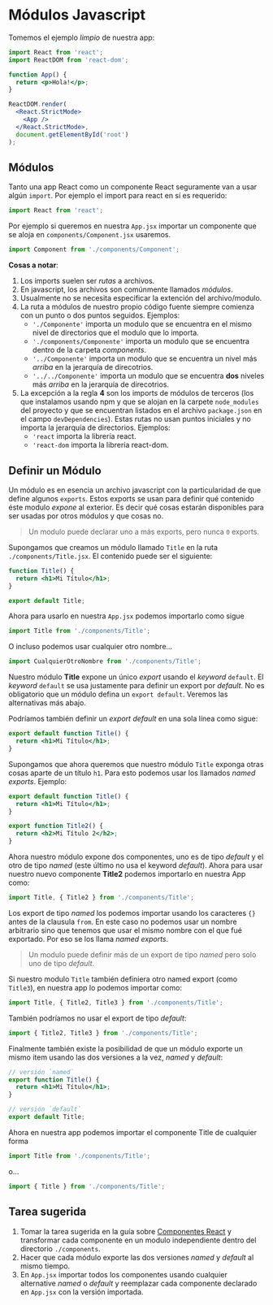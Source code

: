 # Módulos Javascript

Tomemos el ejemplo _limpio_ de nuestra app:

```jsx
import React from 'react';
import ReactDOM from 'react-dom';

function App() {
  return <p>Hola!</p>;
}

ReactDOM.render(
  <React.StrictMode>
    <App />
  </React.StrictMode>,
  document.getElementById('root')
);
```

## Módulos

Tanto una app React como un componente React seguramente van a usar algún
`import`. Por ejemplo el import para react en sí es requerido:

```jsx
import React from 'react';
```

Por ejemplo si queremos en nuestra `App.jsx` importar un componente que se aloja
en `components/Component.jsx` usaremos.

```jsx
import Component from './components/Component';
```

**Cosas a notar**:

1. Los imports suelen ser _rutas_ a archivos.
2. En javascript, los archivos son comúnmente llamados _módulos_.
3. Usualmente no se necesita especificar la extención del archivo/modulo.
4. La ruta a módulos de nuestro propio código fuente siempre comienza con un
   punto o dos puntos seguidos. Ejemplos:
   - `'./Componente'` importa un modulo que se encuentra en el mismo nivel de
     directorios que el modulo que lo importa.
   - `'./components/Componente'` importa un modulo que se encuentra dentro de la
     carpeta _components_.
   - `'../Componente'` importa un modulo que se encuentra un nivel más _arriba_
     en la jerarquía de direcotrios.
   - `'../../Componente'` importa un modulo que se encuentra **dos** niveles más
     _arriba_ en la jerarquía de direcotrios.
5. La excepción a la regla **4** son los imports de módulos de terceros (los que
   instalamos usando npm y que se alojan en la carpete `node_modules` del
   proyecto y que se encuentran listados en el archivo `package.json` en el
   campo `devDependencies`). Estas rutas no usan puntos iniciales y no importa
   la jerarquía de directorios. Ejemplos:
   - `'react` importa la librería react.
   - `'react-dom` importa la librería react-dom.

## Definir un Módulo

Un módulo es en esencia un archivo javascript con la particularidad de que
define algunos `exports`. Estos exports se usan para definir qué contenido éste
modulo _expone_ al exterior. Es decir qué cosas estarán disponibles para ser
usadas por otros módulos y que cosas no.

> Un modulo puede declarar uno a más exports, pero nunca `0` exports.

Supongamos que creamos un módulo llamado `Title` en la ruta
`./components/Title.jsx`. El contenido puede ser el siguiente:

```jsx
function Title() {
  return <h1>Mi Título</h1>;
}

export default Title;
```

Ahora para usarlo en nuestra `App.jsx` podemos importarlo como sigue

```jsx
import Title from './components/Title';
```

O incluso podemos usar cualquier otro nombre...

```jsx
import CualquierOtroNombre from './components/Title';
```

Nuestro módulo **Title** expone un único _export_ usando el _keyword_ `default`.
El _keyword_ `default` se usa justamente para definir un export por _default_.
No es obligatorio que un módulo defina un `export default`. Veremos las
alternativas más abajo.

Podríamos también definir un _export default_ en una sola línea como sigue:

```jsx
export default function Title() {
  return <h1>Mi Título</h1>;
}
```

Supongamos que ahora queremos que nuestro módulo `Title` exponga otras cosas
aparte de un título `h1`. Para esto podemos usar los llamados _named exports_.
Ejemplo:

```jsx
export default function Title() {
  return <h1>Mi Título</h1>;
}

export function Title2() {
  return <h2>Mi Título 2</h2>;
}
```

Ahora nuestro módulo expone dos componentes, uno es de tipo _default_ y el otro
de tipo _named_ (este último no usa el keyword _default_). Ahora para usar
nuestro nuevo componente **Title2** podemos importarlo en nuestra App como:

```jsx
import Title, { Title2 } from './components/Title';
```

Los export de tipo _named_ los podemos importar usando los caracteres `{}` antes
de la clausula `from`. En este caso no podemos usar un nombre arbitrario sino
que tenemos que usar el mismo nombre con el que fué exportado. Por eso se los
llama _named exports_.

> Un modulo puede definir más de un export de tipo _named_ pero solo uno de tipo
> _default_.

Si nuestro modulo `Title` también definiera otro named export (como `Title3`),
en nuestra app lo podemos importar como:

```jsx
import Title, { Title2, Title3 } from './components/Title';
```

También podríamos no usar el export de tipo _default_:

```jsx
import { Title2, Title3 } from './components/Title';
```

Finalmente también existe la posibilidad de que un módulo exporte un mismo item
usando las dos versiones a la vez, _named_ y _default_:

```jsx
// versión `named`
export function Title() {
  return <h1>Mi Título</h1>;
}

// versión `default`
export default Title;
```

Ahora en nuestra app podemos importar el componente Title de cualquier forma

```jsx
import Title from './components/Title';
```

o...

```jsx
import { Title } from './components/Title';
```

## Tarea sugerida

1. Tomar la tarea sugerida en la guía sobre
   [Componentes React](03-componentes-react.md) y transformar cada componente en
   un modulo independiente dentro del directorio `./components`.
2. Hacer que cada módulo exporte las dos versiones _named_ y _default_ al mismo
   tiempo.
3. En `App.jsx` importar todos los componentes usando cualquier alternative
   _named_ o _default_ y reemplazar cada componente declarado en `App.jsx` con
   la versión importada.
